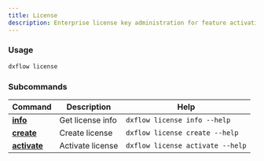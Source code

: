 ```yaml
---
title: License 
description: Enterprise license key administration for feature activation
---
```


### Usage

```bash [Terminal]
dxflow license
```

### Subcommands

| Command | Description | Help |
|---------|-------------|------|
| [**info**](/docs/cli/license/info) | Get license info | `dxflow license info --help` |
| [**create**](/docs/cli/license/create) | Create license | `dxflow license create --help` |
| [**activate**](/docs/cli/license/activate) | Activate license | `dxflow license activate --help` |

